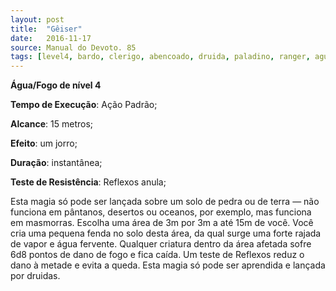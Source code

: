 ```yaml
---
layout: post
title:  "Gêiser"
date:   2016-11-17
source: Manual do Devoto. 85
tags: [level4, bardo, clerigo, abencoado, druida, paladino, ranger, agua, fogo, padrao, metros, outro, instantanea, reflexo, anula]
---
```


**Água/Fogo de nível 4**

**Tempo de Execução**: Ação Padrão;

**Alcance**: 15 metros;

**Efeito**: um jorro;

**Duração**: instantânea;

**Teste de Resistência**: Reflexos anula;

Esta magia só pode ser lançada 
sobre um solo de pedra ou de terra — 
não funciona em pântanos, desertos ou 
oceanos, por exemplo, mas funciona em 
masmorras. Escolha uma área de 3m por 
3m a até 15m de você. Você cria uma 
pequena fenda no solo desta área, da 
qual surge uma forte rajada de vapor e 
água fervente. Qualquer criatura dentro 
da área afetada sofre 6d8 pontos de 
dano de fogo e fica caída. Um teste de 
Reflexos reduz o dano à metade e evita a 
queda. Esta magia só pode ser aprendida 
e lançada por druidas.
